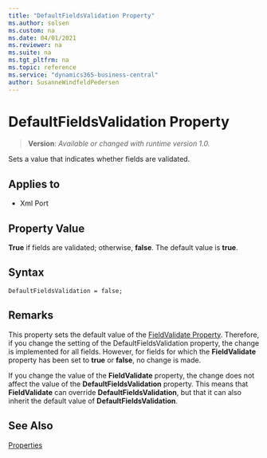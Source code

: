 ```yaml
---
title: "DefaultFieldsValidation Property"
ms.author: solsen
ms.custom: na
ms.date: 04/01/2021
ms.reviewer: na
ms.suite: na
ms.tgt_pltfrm: na
ms.topic: reference
ms.service: "dynamics365-business-central"
author: SusanneWindfeldPedersen
---
```

[//]: # (START>DO_NOT_EDIT)
[//]: # (IMPORTANT:Do not edit any of the content between here and the END>DO_NOT_EDIT.)
[//]: # (Any modifications should be made in the .xml files in the ModernDev repo.)
# DefaultFieldsValidation Property
> **Version**: _Available or changed with runtime version 1.0._

Sets a value that indicates whether fields are validated.

## Applies to
-   Xml Port

[//]: # (IMPORTANT: END>DO_NOT_EDIT)

## Property Value  

**True** if fields are validated; otherwise, **false**. The default value is **true**.

## Syntax

```AL
DefaultFieldsValidation = false;  
```
  
## Remarks

This property sets the default value of the [FieldValidate Property](devenv-fieldvalidate-property.md). Therefore, if you change the setting of the DefaultFieldsValidation property, the change is implemented for all fields. However, for fields for which the **FieldValidate** property has been set to **true** or **false**, no change is made.  
  
If you change the value of the **FieldValidate** property, the change does not affect the value of the **DefaultFieldsValidation** property. This means that **FieldValidate** can override **DefaultFieldsValidation**, but that it can also inherit the default value of **DefaultFieldsValidation**.  
  
## See Also  

[Properties](devenv-properties.md)